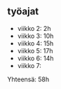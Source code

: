 ## työajat
- viikko 2: 2h
- viikko 3: 10h
- viikko 4: 15h
- viikko 5: 17h
- viikko 6: 14h
- viikko 7:

Yhteensä: 58h
